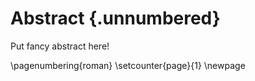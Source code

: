# Abstract {.unnumbered}

<!-- \hypertarget{abstract}{%
\chapter*{\vspace*{-4cm} Abstract}\label{abstract}}
\addcontentsline{toc}{chapter}{Abstract} -->

Put fancy abstract here!

\pagenumbering{roman}
\setcounter{page}{1}
\newpage
